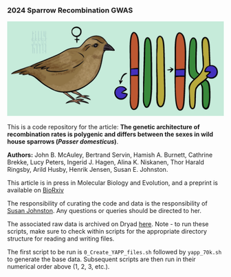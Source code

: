 ### 2024 Sparrow Recombination GWAS

![Figure: A female sparrow and a recombination event mediated by a *trans*-acting locus](sparrow_image.jpeg)

This is a code repository for the article: **The genetic architecture of recombination rates is polygenic and differs between the sexes in wild house sparrows (*Passer domesticus*)**.

**Authors:** John B. McAuley, Bertrand Servin, Hamish A. Burnett, Cathrine Brekke, Lucy Peters, Ingerid J. Hagen, Alina K. Niskanen, Thor Harald Ringsby, Arild Husby, Henrik Jensen, Susan E. Johnston.

This article is in press in Molecular Biology and Evolution, and a preprint is available on [BioRxiv](https://www.biorxiv.org/content/10.1101/2023.01.26.525019v3)

The responsibility of curating the code and data is the responsibility of [Susan Johnston](Susan.Johnston@ed.ac.uk). Any questions or queries should be directed to her.

The associated raw data is archived on Dryad [here](). Note - to run these scripts, make sure to check within scripts for the appropriate directory structure for reading and writing files.

The first script to be run is `0_Create_YAPP_files.sh` followed by `yapp_70k.sh` to generate the base data. Subsequent scripts are then run in their numerical order above (1, 2, 3, etc.).
